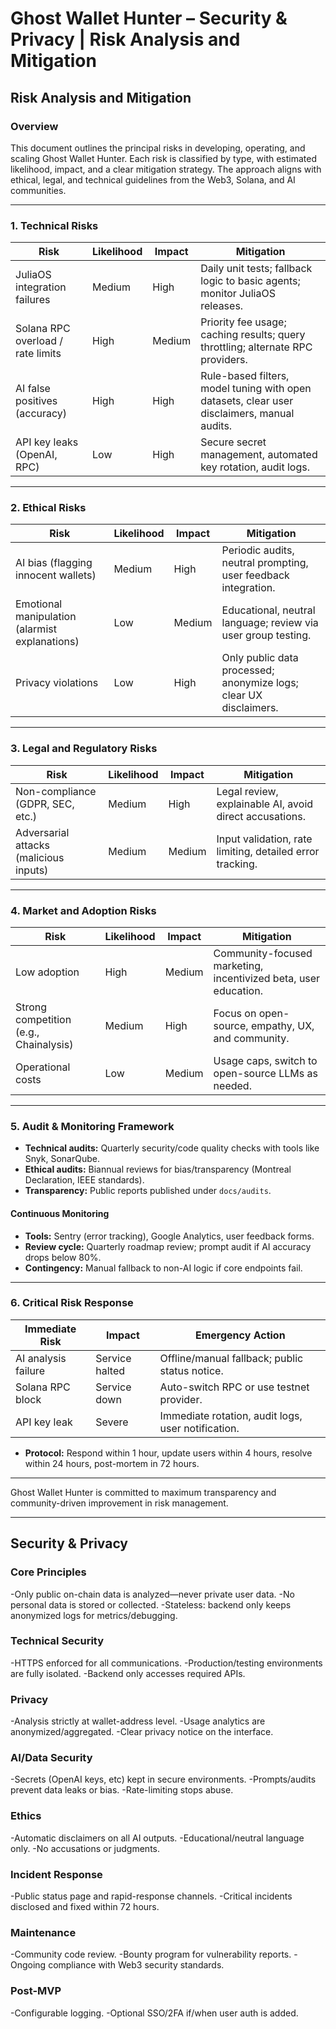 # Ghost Wallet Hunter – Security & Privacy | Risk Analysis and Mitigation

## Risk Analysis and Mitigation

### Overview

This document outlines the principal risks in developing, operating, and scaling Ghost Wallet Hunter. Each risk is classified by type, with estimated likelihood, impact, and a clear mitigation strategy. The approach aligns with ethical, legal, and technical guidelines from the Web3, Solana, and AI communities.

---

### 1. Technical Risks

| Risk                              | Likelihood | Impact | Mitigation                                                                                  |
| --------------------------------- | ---------- | ------ | ------------------------------------------------------------------------------------------- |
| JuliaOS integration failures      | Medium     | High   | Daily unit tests; fallback logic to basic agents; monitor JuliaOS releases.                 |
| Solana RPC overload / rate limits | High       | Medium | Priority fee usage; caching results; query throttling; alternate RPC providers.             |
| AI false positives (accuracy)     | High       | High   | Rule-based filters, model tuning with open datasets, clear user disclaimers, manual audits. |
| API key leaks (OpenAI, RPC)       | Low        | High   | Secure secret management, automated key rotation, audit logs.                               |

---

### 2. Ethical Risks

| Risk                                           | Likelihood | Impact | Mitigation                                                        |
| ---------------------------------------------- | ---------- | ------ | ----------------------------------------------------------------- |
| AI bias (flagging innocent wallets)            | Medium     | High   | Periodic audits, neutral prompting, user feedback integration.    |
| Emotional manipulation (alarmist explanations) | Low        | Medium | Educational, neutral language; review via user group testing.     |
| Privacy violations                             | Low        | High   | Only public data processed; anonymize logs; clear UX disclaimers. |

---

### 3. Legal and Regulatory Risks

| Risk                                   | Likelihood | Impact | Mitigation                                                |
| -------------------------------------- | ---------- | ------ | --------------------------------------------------------- |
| Non-compliance (GDPR, SEC, etc.)       | Medium     | High   | Legal review, explainable AI, avoid direct accusations.   |
| Adversarial attacks (malicious inputs) | Medium     | Medium | Input validation, rate limiting, detailed error tracking. |

---

### 4. Market and Adoption Risks

| Risk                                   | Likelihood | Impact | Mitigation                                                      |
| -------------------------------------- | ---------- | ------ | --------------------------------------------------------------- |
| Low adoption                           | High       | Medium | Community-focused marketing, incentivized beta, user education. |
| Strong competition (e.g., Chainalysis) | Medium     | High   | Focus on open-source, empathy, UX, and community.               |
| Operational costs                      | Low        | Medium | Usage caps, switch to open-source LLMs as needed.               |

---

### 5. Audit & Monitoring Framework

* **Technical audits:** Quarterly security/code quality checks with tools like Snyk, SonarQube.
* **Ethical audits:** Biannual reviews for bias/transparency (Montreal Declaration, IEEE standards).
* **Transparency:** Public reports published under `docs/audits`.

#### Continuous Monitoring

* **Tools:** Sentry (error tracking), Google Analytics, user feedback forms.
* **Review cycle:** Quarterly roadmap review; prompt audit if AI accuracy drops below 80%.
* **Contingency:** Manual fallback to non-AI logic if core endpoints fail.

---

### 6. Critical Risk Response

| Immediate Risk      | Impact         | Emergency Action                                   |
| ------------------- | -------------- | -------------------------------------------------- |
| AI analysis failure | Service halted | Offline/manual fallback; public status notice.     |
| Solana RPC block    | Service down   | Auto-switch RPC or use testnet provider.           |
| API key leak        | Severe         | Immediate rotation, audit logs, user notification. |

* **Protocol:** Respond within 1 hour, update users within 4 hours, resolve within 24 hours, post-mortem in 72 hours.

---

Ghost Wallet Hunter is committed to maximum transparency and community-driven improvement in risk management.

---

## Security & Privacy

### Core Principles

-Only public on-chain data is analyzed—never private user data.
-No personal data is stored or collected.
-Stateless: backend only keeps anonymized logs for metrics/debugging.

### Technical Security

-HTTPS enforced for all communications.
-Production/testing environments are fully isolated.
-Backend only accesses required APIs.

### Privacy

-Analysis strictly at wallet-address level.
-Usage analytics are anonymized/aggregated.
-Clear privacy notice on the interface.

### AI/Data Security

-Secrets (OpenAI keys, etc) kept in secure environments.
-Prompts/audits prevent data leaks or bias.
-Rate-limiting stops abuse.

### Ethics

-Automatic disclaimers on all AI outputs.
-Educational/neutral language only.
-No accusations or judgments.

### Incident Response

-Public status page and rapid-response channels.
-Critical incidents disclosed and fixed within 72 hours.

### Maintenance

-Community code review.
-Bounty program for vulnerability reports.
-Ongoing compliance with Web3 security standards.

### Post-MVP

-Configurable logging.
-Optional SSO/2FA if/when user auth is added.
